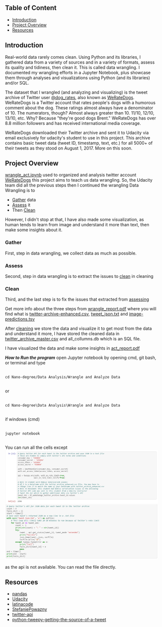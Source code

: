 ## Table of Content 
* [Introduction](#Introduction)
* [Project Overview](#Project-Overview)
* [Resources](#Resources)

## Introduction
Real-world data rarely comes clean. Using Python and its libraries, I gathered data from a variety of sources and in a variety of formats, assess its quality and tidiness, then clean it. This is called data wrangling. I documented my wrangling efforts in a Jupyter Notebook, plus showcase them through analyses and visualizations using Python (and its libraries) and/or SQL.

The dataset that I wrangled (and analyzing and visualizing) is the tweet archive of Twitter user [@dog_rates](https://twitter.com/dog_rates), also known as [WeRateDogs](https://twitter.com/dog_rates). WeRateDogs is a Twitter account that rates people's dogs with a humorous comment about the dog. These ratings almost always have a denominator of 10. The numerators, though? Almost always greater than 10. 11/10, 12/10, 13/10, etc. Why? Because "they're good dogs Brent." WeRateDogs has over 8.8 million followers and has received international media coverage.

WeRateDogs downloaded their Twitter archive and sent it to Udacity via email exclusively for udacity's student to use in this project. This archive contains basic tweet data (tweet ID, timestamp, text, etc.) for all 5000+ of their tweets as they stood on August 1, 2017. More on this soon.

## Project Overview
[wrangle_act.ipynb](https://github.com/Haitham-Darwish/Nano-degree/blob/master/Data%20Analysis/Wrangle%20and%20Analyze%20Data/wrangle_act.ipynb) used to organized and analysis twitter account [WeRateDogs](https://twitter.com/dog_rates)
this project aims to teach us data wrangling. So, the Udacity team did all the previous steps
then I continued the wrangling
Data Wrangling is to 
   * [Gather](#Gather) data
   * [Assess](#Assess) it
   * Then [Clean](#Clean)

However, I didn't stop at that, I have also made some visualization, as human tends to learn from image and understand it
more than text, then make some insights about it.

### Gather 
 First, step in data wrangling, we collect data as much as possible.
 
### Assess
 Second, step in data wrangling is to extract the issues to [clean](#Clean) in cleaning
### Clean 
 Third, and the last step is to fix the issues that extracted from [assessing](#Assess)
 
Get more info about the three steps from [wrangle_report.pdf](https://github.com/Haitham-Darwish/Nano-degree/blob/master/Data%20Analysis/Wrangle%20and%20Analyze%20Data/wrangle_report.pdf) where you will find what is [twitter-archive-enhanced.csv](https://github.com/Haitham-Darwish/Nano-degree/blob/master/Data%20Analysis/Wrangle%20and%20Analyze%20Data/twitter-archive-enhanced.csv), [tweet_json.txt](https://github.com/Haitham-Darwish/Nano-degree/blob/master/Data%20Analysis/Wrangle%20and%20Analyze%20Data/tweet_json.txt) and [image-predictions.tsv](https://github.com/Haitham-Darwish/Nano-degree/blob/master/Data%20Analysis/Wrangle%20and%20Analyze%20Data/image-predictions.tsv)
 
After [cleaning](#Clean) we store the data and visualize it to get most from the data and understand it more, I have stored the cleaned data in [twitter_archive_master.csv](https://github.com/Haitham-Darwish/Nano-degree/blob/master/Data%20Analysis/Wrangle%20and%20Analyze%20Data/twitter_archive_master.csv) and all_collumns.db which is an SQL file.
 
I have visualized the data and make some insights in [act_report.pdf](https://github.com/Haitham-Darwish/Nano-degree/blob/master/Data%20Analysis/Wrangle%20and%20Analyze%20Data/act_report.pdf)
 
***How to Run the program***
open Jupyter notebook by opening cmd, git bash, or terminal and type

<pre>
<code>
cd Nano-degree/Data Analysis/Wrangle and Analyze Data
</code>
</pre>
or
<pre >
<code>
cd Nano-degree\Data Analysis\Wrangle and Analyze Data
</code>
</pre>

if windows (cmd)
<pre >
<code>
jupyter notebook
</code>
</pre>

You can run all the cells except ![API](api.png)  ![get_json_by_id](get_json_by_id.png) 

as the api is not available. You can read the file directly.
 
## Resources
* [pandas](https://pandas.pydata.org)
* [Udacity](https://classroom.udacity.com/nanodegrees/nd002-mena-nfp2/dashboard/overview)
* [latinacode](https://github.com/latinacode/Wrangle-and-Analyze-Data)
* [StefaniePowazny](https://github.com/StefaniePowazny/Wrangle-and-Analyze-Data)
* [twitter-api](https://developer.twitter.com/en/docs/twitter-api/v1/data-dictionary/overview/tweet-object)
* [python-tweepy-getting-the-source-of-a-tweet](https://www.geeksforgeeks.org/python-tweepy-getting-the-source-of-a-tweet/)
